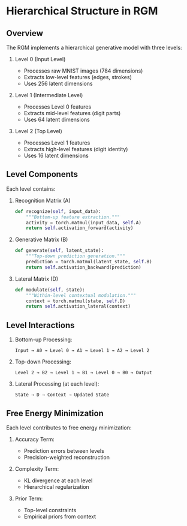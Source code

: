 # Hierarchical Structure in RGM

## Overview

The RGM implements a hierarchical generative model with three levels:

1. Level 0 (Input Level)
   - Processes raw MNIST images (784 dimensions)
   - Extracts low-level features (edges, strokes)
   - Uses 256 latent dimensions

2. Level 1 (Intermediate Level)
   - Processes Level 0 features
   - Extracts mid-level features (digit parts)
   - Uses 64 latent dimensions

3. Level 2 (Top Level)
   - Processes Level 1 features
   - Extracts high-level features (digit identity)
   - Uses 16 latent dimensions

## Level Components

Each level contains:

1. Recognition Matrix (A)
   ```python
   def recognize(self, input_data):
       """Bottom-up feature extraction."""
       activity = torch.matmul(input_data, self.A)
       return self.activation_forward(activity)
   ```

2. Generative Matrix (B)
   ```python
   def generate(self, latent_state):
       """Top-down prediction generation."""
       prediction = torch.matmul(latent_state, self.B)
       return self.activation_backward(prediction)
   ```

3. Lateral Matrix (D)
   ```python
   def modulate(self, state):
       """Within-level contextual modulation."""
       context = torch.matmul(state, self.D)
       return self.activation_lateral(context)
   ```

## Level Interactions

1. Bottom-up Processing:
   ```
   Input → A0 → Level 0 → A1 → Level 1 → A2 → Level 2
   ```

2. Top-down Processing:
   ```
   Level 2 → B2 → Level 1 → B1 → Level 0 → B0 → Output
   ```

3. Lateral Processing (at each level):
   ```
   State → D → Context → Updated State
   ```

## Free Energy Minimization

Each level contributes to free energy minimization:

1. Accuracy Term:
   - Prediction errors between levels
   - Precision-weighted reconstruction

2. Complexity Term:
   - KL divergence at each level
   - Hierarchical regularization

3. Prior Term:
   - Top-level constraints
   - Empirical priors from context 